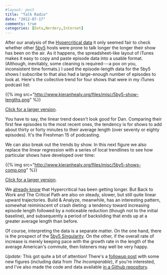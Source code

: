 ```yaml
---
#layout: post
title: "Talk Radio"
date: "2012-07-17"
comments: true
categories: [Data,Nerdery,Internet]
---
```


After our analysis of the [Hypercritical data](http://www.kieranhealy.org/blog/archives/2012/07/13/trying-to-rein-it-in/) it only seemed fair to check whether other [5by5](http://5by5.tv) hosts were prone to talk longer the longer their show has been on the air. As it happens, the spreadsheet-like layout of iTunes makes it easy to copy and paste episode data into a usable format. (Although, inevitably, some cleaning is required---a pox on you, inconsistent time formats.) I used the episode-length data for the 5by5 shows I subscribe to that also had a large-enough number of episodes to look at. Here's the collective trend for four shows that were in my iTunes podcast list:

{{% img src="http://www.kieranhealy.org/files/misc/5by5-show-lengths.png" %}}

[Click for a larger version](http://www.kieranhealy.org/files/misc/5by5-show-lengths.png).

You have to say, the linear trend doesn't look good for Dan. Comparing their first few episodes to the most recent ones, the tendency is for shows to add about thirty or forty minutes to their average length (over seventy or eighty episodes). It's the Freshman 15 of podcasting. 

We can also break out the trends by show. In this next figure we also replace the linear regression with a series of local trendlines to see how particular shows have developed over time:

{{% img src="http://www.kieranhealy.org/files/misc/5by5-shows-comp.png" %}}

[Click for a larger version](http://www.kieranhealy.org/files/misc/5by5-shows-comp.png).

We [already know](http://www.kieranhealy.org/blog/archives/2012/07/13/trying-to-rein-it-in/) that Hypercritical has been getting longer. But Back to Work and The Critical Path are also on steady, slower, but still quite linear upward trajectories. Build & Analyze, meanwhile, has an interesting pattern, somewhat reiminiscent of crash dieting: a tendency toward increasing episode length followed by a noticeable reduction (though not to the initial baseline), and subsequently a period of backsliding that ends up at a greater average length than before. 

Of course, interpreting the data is a separate matter. On the one hand, there is the prospect of the [5by5 Singularity](http://donschaffner.tumblr.com/post/27430785897/while-2000nickels-and-kjhealy-have-crafted-elegant). On the other, if the overall rate of increase is merely keeping pace with the growth rate in the length of the average American's commute, then listeners may well be very happy.

*Update:* This got quite a bit of attention! There's a [followup post](http://www.kieranhealy.org/blog/archives/2012/07/18/more-5by5-data/) with some new figures (including data from *The Incomparable*), if you're interested, and I've also made the code and data available [in a Github repository](https://github.com/kjhealy/5by5-figures). 
